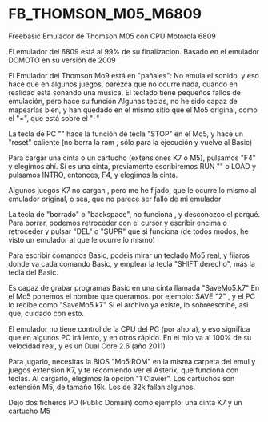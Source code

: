 # FB_THOMSON_M05_M6809
Freebasic Emulador de Thomson M05 con CPU Motorola 6809

El emulador del 6809 está al 99% de su finalizacion.
Basado en el emulador DCMOTO en su versión de 2009

El Emulador del Thomson Mo9 está en "pañales":
No emula el sonido, y eso hace que en algunos juegos, parezca que no
ocurre nada, cuando en realidad está sonando una música.
El teclado tiene pequeños fallos de emulación, pero hace su función
Algunas teclas, no he sido capaz de mapearlas bien, y han quedado en el 
mismo sitio que el Mo5 original, como el "=", que está sobre el "-"

La tecla de PC "\" hace la función de tecla "STOP" en el Mo5, y hace un "reset"
caliente (no borra la ram , sólo para la ejecución y vuelve al Basic)

Para cargar una cinta o un cartucho (extensiones K7 o M5), pulsamos "F4"
y elegimos ahí. Si es una cinta, previamente escribiremos RUN "" o LOAD
y pulsamos INTRO, entonces, F4, y elegimos la cinta.

Algunos juegos K7 no cargan , pero me he fijado, que le ocurre lo mismo
al emulador original, o sea, que no parece ser fallo de mi emulador

La tecla de "borrado" o "backspace", no funciona , y desconozco el porqué.
Para borrar, podemos retroceder con el cursor y escribir encima
o retroceder y pulsar "DEL" o "SUPR" que si funciona
(de todos modos, he visto un emulador al que le ocurre lo mismo)

Para escribir comandos Basic, podeis mirar un teclado Mo5 real, y fijaros
donde va cada comando Basic, y emplear la tecla "SHIFT derecho", más la
tecla del Basic.

Es capaz de grabar programas Basic en una cinta llamada "SaveMo5.k7"
En el Mo5 ponemos el nombre que queramos.
por ejemplo: SAVE "2" , y el PC lo recibe como "SaveMo5.k7"
Si el archivo ya existe, lo sobreescribe, asi que, cuidado con esto.

El emulador no tiene control de la CPU del PC (por ahora), y eso significa
que en algunos PC irá lento, y en otros rápido.
En el mio va al 100% de su velocidad real, y es un Dual Core 2.6 (año 2011)

Para jugarlo, necesitas la BIOS "Mo5.ROM" en la misma carpeta del emul
y juegos extension K7, y te recomiendo ver el Asterix, que funciona con teclas.
Al cargarlo, elegimos la opcion "1 Clavier".
Los cartuchos son extensión M5, de tamaño 16k. Los de 32k fallan algunos.

Dejo dos ficheros PD (Public Domain) como ejemplo: una cinta K7 y un cartucho M5
